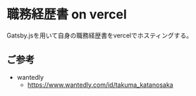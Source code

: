 # 職務経歴書 on vercel

Gatsby.jsを用いて自身の職務経歴書をvercelでホスティングする。

## ご参考

- wantedly
  - <https://www.wantedly.com/id/takuma_katanosaka>
